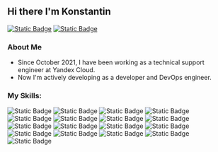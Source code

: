 ## Hi there I'm Konstantin
[![Static Badge](https://img.shields.io/badge/-LinkedIn-0A66C2?style=flat-square&logo=linkedin)](https://www.linkedin.com/in/thomasgeorgethomas) [![Static Badge](https://img.shields.io/badge/-Gmail-D14836?style=flat-square&logo=gmail&logoColor=white)](mailto:belopukhov.k@gmail.com)

### About Me

 - Since October 2021, I have been working as a technical support engineer at Yandex Cloud.
 - Now I'm actively developing as a developer and DevOps engineer.

### My Skills:

![Static Badge](https://img.shields.io/badge/-Python-3776AB?style=flat-square&logo=Python&logoColor=white)
![Static Badge](https://img.shields.io/badge/-FastAPI-009688?style=flat-square&logo=FastAPI&logoColor=white)
![Static Badge](https://img.shields.io/badge/Poetry-%3F?style=flat-square&logo=Poetry&logoColor=white&color=60A5FA)
![Static Badge](https://img.shields.io/badge/Git-%3F?style=flat-square&logo=Git&logoColor=white&color=F05032)
![Static Badge](https://img.shields.io/badge/Docker-2496ED?style=flat-square&logo=Docker&logoColor=white)
![Static Badge](https://img.shields.io/badge/Ansible-EE0000?style=flat-square&logo=Ansible)
![Static Badge](https://img.shields.io/badge/NGINX-009639?style=flat-square&logo=NGINX)
![Static Badge](https://img.shields.io/badge/-GitLab-FC6D26?style=flat-square&logo=gitlab&color=white)
![Static Badge](https://img.shields.io/badge/-Terraform-844FBA?style=flat-square&logo=Terraform&logoColor=white)
![Static Badge](https://img.shields.io/badge/Packer-02A8EF?style=flat-square&logo=Packer&logoColor=white)
![Static Badge](https://img.shields.io/badge/Vagrant-1868F2?style=flat-square&logo=Vagrant)
![Static Badge](https://img.shields.io/badge/Yandex%20Cloud-5282FF?style=flat-square&logo=YandexCloud&logoColor=white)
![Static Badge](https://img.shields.io/badge/-Kubernetes-326CE5?style=flat-square&logo=kubernetes&logoColor=white)
![Static Badge](https://img.shields.io/badge/Helm-0F1689?style=flat-square&logo=Helm&logoColor=white)
![Static Badge](https://img.shields.io/badge/Grafana-F46800?style=flat-square&logo=Grafana&logoColor=white)
![Static Badge](https://img.shields.io/badge/ArgoCD-EF7B4D?style=flat-square&logo=Argo&color=white)
![Static Badge](https://img.shields.io/badge/Prometheus-E6522C?style=flat-square&logo=Prometheus&logoColor=white)




